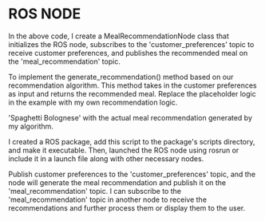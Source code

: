 # ROS NODE

In the above code, I create a MealRecommendationNode class that initializes the ROS node, subscribes to the 'customer_preferences' topic to receive customer preferences, and publishes the recommended meal on the 'meal_recommendation' topic.

To implement the generate_recommendation() method based on our recommendation algorithm. This method takes in the customer preferences as input and returns the recommended meal. Replace the placeholder logic in the example with my own recommendation logic.

 'Spaghetti Bolognese' with the actual meal recommendation generated by my algorithm.

I created a ROS package, add this script to the package's scripts directory, and make it executable. Then, launched the ROS node using rosrun or include it in a launch file along with other necessary nodes.

 Publish customer preferences to the 'customer_preferences' topic, and the node will generate the meal recommendation and publish it on the 'meal_recommendation' topic. I can subscribe to the 'meal_recommendation' topic in another node to receive the recommendations and further process them or display them to the user.
